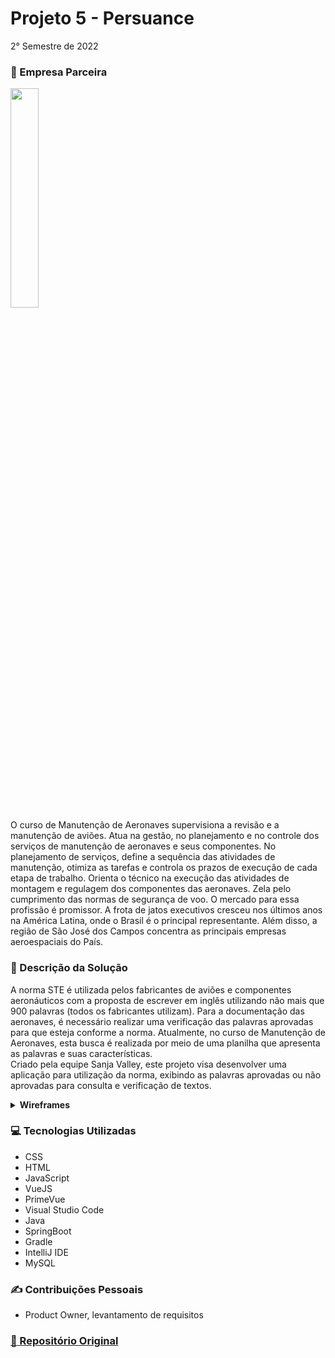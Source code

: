 # Projeto 5 - Persuance
2° Semestre de 2022 <br/>

### :office: Empresa Parceira
<img src="https://user-images.githubusercontent.com/49652498/236961388-fa998d87-e309-4582-b9e0-395db953d520.png" width='30%'/><br/>
O curso de Manutenção de Aeronaves supervisiona a revisão e a manutenção de aviões. Atua na gestão, no planejamento e no controle dos serviços de manutenção de aeronaves e seus componentes. No planejamento de serviços, define a sequência das atividades de manutenção, otimiza as tarefas e controla os prazos de execução de cada etapa de trabalho. Orienta o técnico na execução das atividades de montagem e regulagem dos componentes das aeronaves. Zela pelo cumprimento das normas de segurança de voo. O mercado para essa profissão é promissor. A frota de jatos executivos cresceu nos últimos anos na América Latina, onde o Brasil é o principal representante. Além disso, a região de São José dos Campos concentra as principais empresas aeroespaciais do País. <br/>

### :dart:	Descrição da Solução
A norma STE é utilizada pelos fabricantes de aviões e componentes aeronáuticos com a proposta de escrever em inglês utilizando não mais que 900 palavras (todos os fabricantes utilizam). Para a documentação das aeronaves, é necessário realizar uma verificação das palavras aprovadas para que esteja conforme a norma. Atualmente, no curso de Manutenção de Aeronaves, esta busca é realizada por meio de uma planilha que apresenta as palavras e suas características. <br/>
Criado pela equipe Sanja Valley, este projeto visa desenvolver uma aplicação para utilização da norma, exibindo as palavras aprovadas ou não aprovadas para consulta e verificação de textos.

<details>
  <summary><b> Wireframes </b></summary>
  - Tela de Busca<br/>
  <img src="https://user-images.githubusercontent.com/49652498/236962777-16bde984-0488-45a2-bcd3-4975357ae11b.png"><br/>
  - Tela de Pesquisa de Texto<br/>
  <img src="https://user-images.githubusercontent.com/49652498/236965487-17e055aa-3713-4f90-abea-d06896199bf4.png"><br/>
  - Tela de Importação de Arquivo CSV<br/>
  <img src="https://user-images.githubusercontent.com/49652498/236965619-32aebdb9-900a-4567-b50b-366c3bcb78cc.png"><br/>
  - Tela de Criação e Edição de Palavras<br/>
  <img src="https://user-images.githubusercontent.com/49652498/236965939-18fd505d-b753-4520-9228-751c0fd5f977.png"><br/>
  
</details>

### :computer:	Tecnologias Utilizadas
- CSS
- HTML
- JavaScript
- VueJS
- PrimeVue
- Visual Studio Code
- Java
- SpringBoot
- Gradle
- IntelliJ IDE
- MySQL

### :writing_hand: Contribuições Pessoais
- Product Owner, levantamento de requisitos

### <a href="https://github.com/EquipeFatec/api-5"> :link: Repositório Original </a>
